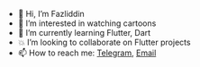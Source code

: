 * 👋 Hi, I’m Fazliddin
* 👀 I’m interested in watching cartoons
* 🌱 I’m currently learning Flutter, Dart
* 💥 I’m looking to collaborate on Flutter projects
* 📫 How to reach me: [Telegram](https://t.me/IbragimovFazliddin), [Email](mailto:ibragimovfazliddin17@gmail.com)
